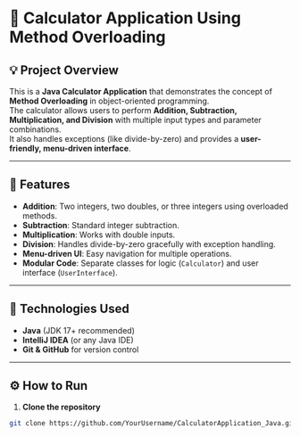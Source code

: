 # 🧮 Calculator Application Using Method Overloading

## 💡 Project Overview
This is a **Java Calculator Application** that demonstrates the concept of **Method Overloading** in object-oriented programming.  
The calculator allows users to perform **Addition, Subtraction, Multiplication, and Division** with multiple input types and parameter combinations.  
It also handles exceptions (like divide-by-zero) and provides a **user-friendly, menu-driven interface**.

---

## 🎯 Features
- **Addition**: Two integers, two doubles, or three integers using overloaded methods.  
- **Subtraction**: Standard integer subtraction.  
- **Multiplication**: Works with double inputs.  
- **Division**: Handles divide-by-zero gracefully with exception handling.  
- **Menu-driven UI**: Easy navigation for multiple operations.  
- **Modular Code**: Separate classes for logic (`Calculator`) and user interface (`UserInterface`).

---

## 🧰 Technologies Used
- **Java** (JDK 17+ recommended)  
- **IntelliJ IDEA** (or any Java IDE)  
- **Git & GitHub** for version control

---

## ⚙️ How to Run
1. **Clone the repository**
```bash
git clone https://github.com/YourUsername/CalculatorApplication_Java.git
